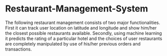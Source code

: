 # Restaurant-Management-System
The following restaurant management consists of two major functionalities. First it can track user location on latitude and longitude and show him/her the closest possible restaurants available. Secondly, using machine learning it predicts the rating of a particular hotel and the choices of user restaurants are completely manipulated by use of his/her previous orders and transactions.
